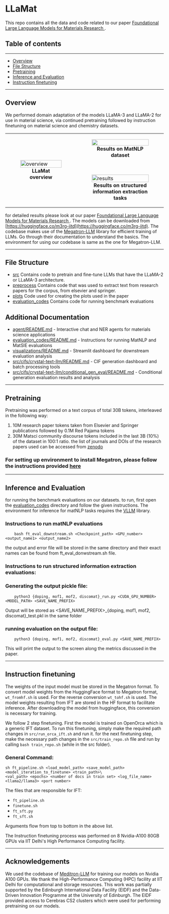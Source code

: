 # LLaMat 
This repo contains all the data and code related to our paper [Foundational Large Language Models for Materials Research
](https://arxiv.org/abs/2412.09560). 

## Table of contents
---
- [Overview](#overview)
- [File Structure](#file-structure)
- [Pretraining](#pretraining)
- [Inference and Evaluation](#inference-and-evaluation)
- [Instruction finetuning](#instruction-finetuning)

---
## Overview
We performed domain adaptation of the models LLaMA-3 and LLaMA-2 for use in material science, via continued pretraining followed by instruction finetuning on material science and chemistry datasets. 

<table>
  <tr>
    <td width="45%">
      <figure>
        <img src="https://github.com/user-attachments/assets/461a6aba-6321-45c8-a893-eb1e2b4f4db2" alt="overview" width="100%"/>
        <figcaption align="center"><b>LLaMat overview </b></figcaption>
      </figure>
    </td>
    <td width="55%">
      <figure>
        <img src="https://github.com/user-attachments/assets/e6083da0-f751-4b05-ad00-299257f935fa" width="100%"/>
        <figcaption align="center"><b>Results on MatNLP dataset</b></figcaption>
      </figure>
      <br>
      <figure>
        <img src="https://github.com/user-attachments/assets/28e44058-792f-4aa1-b403-d77588d2c48f" alt="results" width="100%"/>
        <figcaption align="center"><b>Results on structured information extraction tasks</b></figcaption>
      </figure>
    </td>
  </tr>
</table>

for detailed results please look at our paper [Foundational Large Language Models for Materials Research
](https://arxiv.org/abs/2412.09560). The models can be downloaded from [https://huggingface.co/m3rg-iitd](https://huggingface.co/m3rg-iitd). The codebase makes use of the [Megatron-LLM](https://github.com/epfLLM/Megatron-LLM) library for efficient training of LLMs. Go through their documentation to understand the basics. The environment for using our codebase is same as the one for Megatron-LLM.


---
## File Structure
- [src](src)
  Contains code to pretrain and fine-tune LLMs that have the LLaMA-2 or LLaMA-3 architecture.
- [preprocess](preprocess)
  Contains code that was used to extract text from research papers for the corpus, from elsevier and springer.
- [plots](plots)
  Code used for creating the plots used in the paper
- [evaluation_codes](evaluation_codes)
  Contains code for running benchmark evaluations

## Additional Documentation
- [agent/README.md](agent/README.md) - Interactive chat and NER agents for materials science applications
- [evaluation_codes/README.md](evaluation_codes/README.md) - Instructions for running MatNLP and MatSIE evaluations
- [visualizations/README.md](visualizations/README.md) - Streamlit dashboard for downstream evaluation analysis
- [src/cifs/crystal-text-llm/README.md](src/cifs/crystal-text-llm/README.md) - CIF generation dashboard and batch processing tools
- [src/cifs/crystal-text-llm/conditional_gen_eval/README.md](src/cifs/crystal-text-llm/conditional_gen_eval/README.md) - Conditional generation evaluation results and analysis

---
## Pretraining
Pretraining was performed on a text corpus of total 30B tokens, interleaved in the following way:

1. 10M research paper tokens taken from Elsevier and Springer publications followed by 0.1M Red Pajama tokens 
2. 30M Matsci community discourse tokens included in the last 3B (10%) of the dataset in
100:1 ratio.
the list of journals and DOIs of the research papers used can be accessed from [zenodo](https://zenodo.org/records/15101805?token=eyJhbGciOiJIUzUxMiJ9.eyJpZCI6ImE2NDdiMDQ0LTQyOWMtNGJiZS1iZGVhLTY3OGI0MWZiYTQyOCIsImRhdGEiOnt9LCJyYW5kb20iOiI0Y2NjODVhMWJiMWM0YWQyMmZkZGZmNGRiYjA3NDkyZiJ9.a4apRHBEQzRs7gsFzbzM06spDgt1YCc-OMwNTNUMpc_6z5MXVTIaiAGpS4dQhd4Ib56p8RTKqOuIqXSBbr9bwQ)

### For setting up environment to install Megatron, please follow the instructions provided [here](https://github.com/M3RG-IITD/llamat/blob/main/installation_instructions.md)
---

## Inference and Evaluation
for running the benchmark evaluations on our datasets. to run, first open the [evaluation_codes](evaluation_codes) directory and follow the given instructions. The environment for inference for matNLP tasks requires the [VLLM](https://docs.vllm.ai/en/stable/getting_started/installation.html) library.

### Instructions to run matNLP evaluations 

        bash ft_eval_downstream.sh <Checkpoint_path> <GPU_number> <output_name1> <output_name2>

the output and error file will be stored in the same directory and their exact names can be found from ft_eval_donwstream.sh file.

### Instructions to run structured information extraction evaluations:

### Generating the output pickle file:
        
        python3 {doping, mof1, mof2, discomat}_run.py <CUDA_GPU_NUMBER> <MODEL_PATH> <SAVE_NAME_PREFIX>                               

Output will be stored as <SAVE_NAME_PREFIX>_{doping, mof1, mof2, discomat}_test.pkl in the same folder 

### running evaluation on the output file:
        
        python3 {doping, mof1, mof2, discomat}_eval.py <SAVE_NAME_PREFIX>                               

This will print the output to the screen along the metrics discussed in the paper.


---
## Instruction finetuning

The weights of the input model must be stored in the Megatron format. To convert model weights from the HuggingFace format to Megatron format, `wt_fromhf.sh` is used. For the reverse conversion `wt_tohf.sh` is used. The model weights resulting from IFT are stored in the HF format to facilitate inference. After downloading the model from huggingface, this conversion is necessary for training.


We follow 2 step finetuning. First the model is trained on OpenOrca which is a generic IFT dataset. To run this finetuning, simply make the required path changes in `src/run_orca_ift.sh` and run it. 
for the next finetuning step, make the necessary path changes in the `src/train_repo.sh` file and run by calling `bash train_repo.sh` (while in the src folder). 

### General Command:
```
sh ft_pipeline.sh <load_model_path> <save_model_path> <model_iteration_to_finetune> <train_path>\
<val_path> <epochs> <number of docs in train set> <log_file_name> <llama2/llama3> <port number>
```
The files that are responsible for IFT:
- `ft_pipeline.sh`
- `finetune.sh`
- `ft_sft.py`
- `ft_sft.sh`

Arguments flow from top to bottom in the above list.

The Instruction finetuning process was performed on 8 Nvidia-A100 80GB GPUs via IIT Delhi's High Performance Computing facility. 

---
## Acknowledgements
We used the codebase of [Meditron-LLM](https://github.com/epfLLM/meditron) for training our models on Nvidia A100 GPUs. 
We thank the High-Performance Computing (HPC) facility at IIT Delhi
for computational and storage resources. This work was partially supported by the Edinburgh International
Data Facility (EIDF) and the Data-Driven Innovation Programme at the University of Edinburgh. The EIDF
provided access to Cerebras CS2 clusters which were used for performing pretraining on our models.
